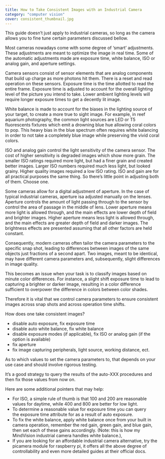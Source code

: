 ```yaml
---
title: How to Take Consistent Images with an Industrial Camera
category: "computer vision"
cover: consistent_thumbnail.jpg
---
```


This guide doesn’t just apply to industrial cameras, so long as the camera allows you to fine tune certain parameters discussed bellow.

Most cameras nowadays come with some degree of ‘smart’ adjustments. These adjustments are meant to optimize the image in real time. Some of the automatic adjustments made are exposure time, white balance, ISO or analog gain, and aperture settings.

Camera sensors consist of sensor elements that are analog components that build up charge as more photons hit them. There is a reset and read operation on these sensors. Exposure time is the time allotted to read the entire frame. Exposure time is adjusted to account for the overall lighting level of the picture you intend to take. Lower ambient lighting levels will require longer exposure times to get a decently lit image.

White balance is made to account for the biases in the lighting source of your target, to create a more true to sight image. For example, in reef aquarium photography, the common light sources are LED or T5 fluorescents fixtures which emit a drowning blue hue allowing coral colors to pop. This heavy bias in the blue spectrum often requires white balancing in order to not take a completely blue image while preserving the vivid coral colors. 

ISO and analog gain control the light sensitivity of the camera sensor. The cost of higher sensitivity is degraded images which show more grain. The smaller ISO ratings required more light, but had a finer grain and created better images. Larger ISO numbers required much less light, but looked grainy. Higher quality images required a low ISO rating. ISO and gain are for all practical purposes the same thing. So there’s little point in adjusting both of them. Choose one. 

Some cameras allow for a digital adjustment of aperture. In the case of typical industrial cameras, aperture isa adjusted manually on the lenses. Aperture controls the amount of light passing through to the sensor by control the area of passage in the middle of lens. Lower aperture means more light is allowed through, and the main effects are lower depth of field and brighter images. Higher aperture means less light is allowed through, and the main effects are greater depth of field and darker images. The brightness effects are presented assuming that all other factors are held constant. 

Consequently, modern cameras often tailor the camera parameters to the specific snap shot, leading to differences between images of the same objects just fractions of a second apart. Two images, meant to be identical, may have different camera parameters and, subsequently, slight differences in image quality.

This becomes an issue when your task is to classify images based on minute color differences. For instance, a slight shift exposure time to lead to capturing a brighter or darker image, resulting in a color difference sufficient to overpower the difference in colors between color shades.

Therefore it is vital that we control camera parameters to ensure consistent images across snap shots and across operation time shifts.

How does one take consistent images?
- disable auto exposure, fix exposure time
- disable auto white balance, fix white balance
- disable exposure modes (if applicable), fix ISO or analog gain (if the option is available) 
- fix aperture
- fix image capturing peripherals, light source, working distance, ect.

As to which values to set the camera parameters to, that depends on your use case and should involve rigorous testing. 

It’s a good strategy to query the results of the auto-XXX procedures and then fix those values from now on.

Here are some additional pointers that may help:
- For ISO, a simple rule of thumb is that 100 and 200 are reasonable values for daytime, while 400 and 800 are better for low light. 
- To determine a reasonable value for exposure time you can query the exposure time attribute for as a result of auto exposure.
- To fix the white balance, apply white balance once from your built in camera operation, remember the red gain, green gain, and blue gain, then set each of these gains accordingly. (Note: this is how my MindVision industrial camera handles white balance.),
- If you are looking for an affordable industrial camera alternative, try the picamera module for raspberry pi, it offers all the above degree of controllability and even more detailed guides at their official docs.

